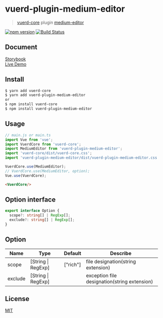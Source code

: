 # vuerd-plugin-medium-editor

> [vuerd-core](https://github.com/vuerd/vuerd-core) plugin [medium-editor](https://github.com/yabwe/medium-editor)

[![npm version](https://img.shields.io/npm/v/vuerd-plugin-medium-editor.svg)](https://www.npmjs.com/package/vuerd-plugin-medium-editor) [![Build Status](https://travis-ci.com/vuerd/vuerd-plugin-medium-editor.svg?branch=master)](https://travis-ci.com/vuerd/vuerd-plugin-medium-editor)

## Document
[Storybook](https://vuerd.github.io/vuerd-docs/)   
[Live Demo](https://vuerd.github.io/vuerd-docs/iframe.html?id=demo-live--vuerd-core)

## Install
```bash
$ yarn add vuerd-core
$ yarn add vuerd-plugin-medium-editor
or
$ npm install vuerd-core
$ npm install vuerd-plugin-medium-editor
```
## Usage
```js
// main.js or main.ts
import Vue from 'vue';
import VuerdCore from 'vuerd-core';
import MediumEditor from 'vuerd-plugin-medium-editor';
import 'vuerd-core/dist/vuerd-core.css';
import 'vuerd-plugin-medium-editor/dist/vuerd-plugin-medium-editor.css';

VuerdCore.use(MediumEditor);
// VuerdCore.use(MediumEditor, option);
Vue.use(VuerdCore);
```
```html
<VuerdCore/>
```
## Option interface
```typescript
export interface Option {
  scope?: string[] | RegExp[];
  exclude?: string[] | RegExp[];
}
```
## Option
| Name | Type | Default | Describe |
| --- | --- | --- | --- |
| scope | [String \| RegExp] | ["rich"] | file designation(string extension) |
| exclude | [String \| RegExp] |  | exception file designation(string extension) |

## License
[MIT](https://github.com/vuerd/vuerd-plugin-medium-editor/blob/master/LICENSE)
